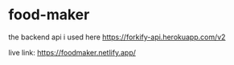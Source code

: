 # food-maker

the backend api i used here https://forkify-api.herokuapp.com/v2

live link: https://foodmaker.netlify.app/
